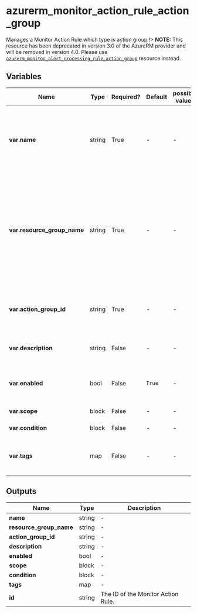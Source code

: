 # azurerm_monitor_action_rule_action_group

Manages a Monitor Action Rule which type is action group.!> **NOTE:** This resource has been deprecated in version 3.0 of the AzureRM provider and will be removed in version 4.0. Please use [`azurerm_monitor_alert_processing_rule_action_group`](https://registry.terraform.io/providers/hashicorp/azurerm/latest/docs/resources/monitor_alert_processing_rule_action_group) resource instead.

## Variables

| Name | Type | Required? | Default  | possible values | Description |
| ---- | ---- | --------- | -------- | ----------- | ----------- |
| **var.name** | string | True | -  |  -  | Specifies the name of the Monitor Action Rule. Changing this forces a new resource to be created. | 
| **var.resource_group_name** | string | True | -  |  -  | Specifies the name of the resource group in which the Monitor Action Rule should exist. Changing this forces a new resource to be created. | 
| **var.action_group_id** | string | True | -  |  -  | Specifies the resource id of monitor action group. | 
| **var.description** | string | False | -  |  -  | Specifies a description for the Action Rule. | 
| **var.enabled** | bool | False | `True`  |  -  | Is the Action Rule enabled? Defaults to `true`. | 
| **var.scope** | block | False | -  |  -  | A `scope` block. | 
| **var.condition** | block | False | -  |  -  | A `condition` block. | 
| **var.tags** | map | False | -  |  -  | A mapping of tags to assign to the resource. | 



## Outputs

| Name | Type | Description |
| ---- | ---- | --------- | 
| **name** | string  | - | 
| **resource_group_name** | string  | - | 
| **action_group_id** | string  | - | 
| **description** | string  | - | 
| **enabled** | bool  | - | 
| **scope** | block  | - | 
| **condition** | block  | - | 
| **tags** | map  | - | 
| **id** | string  | The ID of the Monitor Action Rule. | 